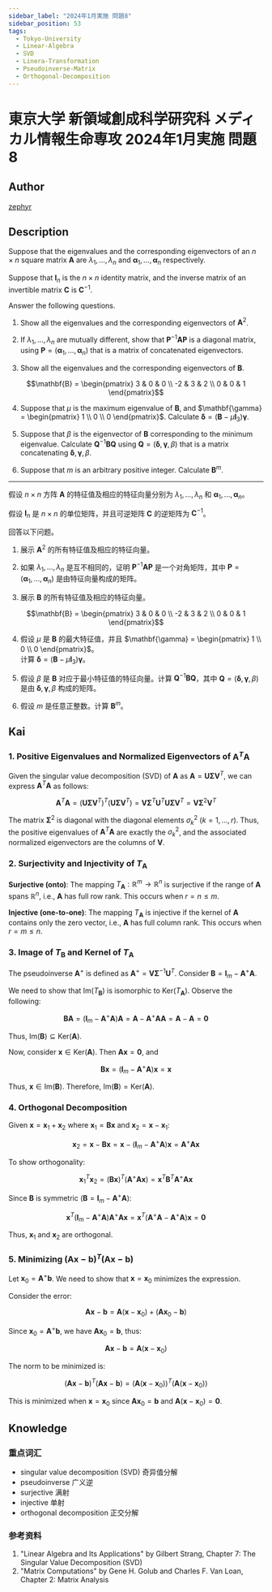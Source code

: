 ```yaml
---
sidebar_label: "2024年1月実施 問題8"
sidebar_position: 53
tags:
  - Tokyo-University
  - Linear-Algebra
  - SVD
  - Linera-Transformation
  - Pseudoinverse-Matrix
  - Orthogonal-Decomposition
---
```

# 東京大学 新領域創成科学研究科 メディカル情報生命専攻 2024年1月実施 問題8

## **Author**
[zephyr](https://inshi-notes.zephyr-zdz.space/)

## **Description**
Suppose that the eigenvalues and the corresponding eigenvectors of an $n \times n$ square matrix $\mathbf{A}$ are $\lambda_1, \dots, \lambda_n$ and $\mathbf{\alpha}_1, \dots, \mathbf{\alpha}_n$ respectively.

Suppose that $\mathbf{I}_n$ is the $n \times n$ identity matrix, and the inverse matrix of an invertible matrix $\mathbf{C}$ is $\mathbf{C}^{-1}$.

Answer the following questions.

1. Show all the eigenvalues and the corresponding eigenvectors of $\mathbf{A}^2$.

2. If $\lambda_1, \dots, \lambda_n$ are mutually different, show that $\mathbf{P}^{-1} \mathbf{A} \mathbf{P}$ is a diagonal matrix, using $\mathbf{P} = (\mathbf{\alpha}_1, \dots, \mathbf{\alpha}_n)$ that is a matrix of concatenated eigenvectors.

3. Show all the eigenvalues and the corresponding eigenvectors of $\mathbf{B}$.

$$\mathbf{B} = \begin{pmatrix}
   3 & 0 & 0 \\
   -2 & 3 & 2 \\
   0 & 0 & 1 
   \end{pmatrix}$$
    

4. Suppose that $\mu$ is the maximum eigenvalue of $\mathbf{B}$, and $\mathbf{\gamma} = \begin{pmatrix} 1 \\ 0 \\ 0 \end{pmatrix}$.
   Calculate $\mathbf{\delta} = (\mathbf{B} - \mu \mathbf{I}_3)\mathbf{\gamma}$.

5. Suppose that $\beta$ is the eigenvector of $\mathbf{B}$ corresponding to the minimum eigenvalue. Calculate $\mathbf{Q}^{-1}\mathbf{B}\mathbf{Q}$ using $\mathbf{Q} = (\mathbf{\delta}, \mathbf{\gamma}, \beta)$ that is a matrix concatenating $\mathbf{\delta}, \mathbf{\gamma}, \beta$.

6. Suppose that $m$ is an arbitrary positive integer. Calculate $\mathbf{B}^m$.

---

假设 $n \times n$ 方阵 $\mathbf{A}$ 的特征值及相应的特征向量分别为 $\lambda_1, \dots, \lambda_n$ 和 $\mathbf{\alpha}_1, \dots, \mathbf{\alpha}_n$。

假设 $\mathbf{I}_n$ 是 $n \times n$ 的单位矩阵，并且可逆矩阵 $\mathbf{C}$ 的逆矩阵为 $\mathbf{C}^{-1}$。

回答以下问题。

1. 展示 $\mathbf{A}^2$ 的所有特征值及相应的特征向量。

2. 如果 $\lambda_1, \dots, \lambda_n$ 是互不相同的，证明 $\mathbf{P}^{-1} \mathbf{A} \mathbf{P}$ 是一个对角矩阵，其中 $\mathbf{P} = (\mathbf{\alpha}_1, \dots, \mathbf{\alpha}_n)$ 是由特征向量构成的矩阵。

3. 展示 $\mathbf{B}$ 的所有特征值及相应的特征向量。

$$\mathbf{B} = \begin{pmatrix}
   3 & 0 & 0 \\
   -2 & 3 & 2 \\
   0 & 0 & 1 
\end{pmatrix}$$

4. 假设 $\mu$ 是 $\mathbf{B}$ 的最大特征值，并且 $\mathbf{\gamma} = \begin{pmatrix} 1 \\ 0 \\ 0 \end{pmatrix}$。  
   计算 $\mathbf{\delta} = (\mathbf{B} - \mu \mathbf{I}_3)\mathbf{\gamma}$。

5. 假设 $\beta$ 是 $\mathbf{B}$ 对应于最小特征值的特征向量。计算 $\mathbf{Q}^{-1}\mathbf{B}\mathbf{Q}$，其中 $\mathbf{Q} = (\mathbf{\delta}, \mathbf{\gamma}, \beta)$ 是由 $\mathbf{\delta}, \mathbf{\gamma}, \beta$ 构成的矩阵。

6. 假设 $m$ 是任意正整数。计算 $\mathbf{B}^m$。


## **Kai**
### 1. Positive Eigenvalues and Normalized Eigenvectors of $\mathbf{A}^T \mathbf{A}$

Given the singular value decomposition (SVD) of $\mathbf{A}$ as $\mathbf{A} = \mathbf{U} \mathbf{\Sigma} \mathbf{V}^T$, we can express $\mathbf{A}^T \mathbf{A}$ as follows:

$$
\mathbf{A}^T \mathbf{A} = (\mathbf{U} \mathbf{\Sigma} \mathbf{V}^T)^T (\mathbf{U} \mathbf{\Sigma} \mathbf{V}^T) = \mathbf{V} \mathbf{\Sigma}^T \mathbf{U}^T \mathbf{U} \mathbf{\Sigma} \mathbf{V}^T = \mathbf{V} \mathbf{\Sigma}^2 \mathbf{V}^T
$$

The matrix $\mathbf{\Sigma}^2$ is diagonal with the diagonal elements $\sigma_k^2$ ($k = 1, \ldots, r$). Thus, the positive eigenvalues of $\mathbf{A}^T \mathbf{A}$ are exactly the $\sigma_k^2$, and the associated normalized eigenvectors are the columns of $\mathbf{V}$.

### 2. Surjectivity and Injectivity of $T_{\mathbf{A}}$

**Surjective (onto)**:
The mapping $T_{\mathbf{A}}: \mathbb{R}^m \to \mathbb{R}^n$ is surjective if the range of $\mathbf{A}$ spans $\mathbb{R}^n$, i.e., $\mathbf{A}$ has full row rank. This occurs when $r = n \leq m$.

**Injective (one-to-one)**:
The mapping $T_{\mathbf{A}}$ is injective if the kernel of $\mathbf{A}$ contains only the zero vector, i.e., $\mathbf{A}$ has full column rank. This occurs when $r = m \leq n$.

### 3. Image of $T_{\mathbf{B}}$ and Kernel of $T_{\mathbf{A}}$

The pseudoinverse $\mathbf{A}^+$ is defined as $\mathbf{A}^+ = \mathbf{V} \mathbf{\Sigma}^{-1} \mathbf{U}^T$. Consider $\mathbf{B} = \mathbf{I}_m - \mathbf{A}^+ \mathbf{A}$.

We need to show that $\mathrm{Im}(T_{\mathbf{B}})$ is isomorphic to $\mathrm{Ker}(T_{\mathbf{A}})$. Observe the following:

$$
\mathbf{B} \mathbf{A} = (\mathbf{I}_m - \mathbf{A}^+ \mathbf{A}) \mathbf{A} = \mathbf{A} - \mathbf{A}^+ \mathbf{A} \mathbf{A} = \mathbf{A} - \mathbf{A} = \mathbf{0}
$$

Thus, $\mathrm{Im}(\mathbf{B}) \subseteq \mathrm{Ker}(\mathbf{A})$.

Now, consider $\mathbf{x} \in \mathrm{Ker}(\mathbf{A})$. Then $\mathbf{A} \mathbf{x} = \mathbf{0}$, and

$$
\mathbf{B} \mathbf{x} = (\mathbf{I}_m - \mathbf{A}^+ \mathbf{A}) \mathbf{x} = \mathbf{x}
$$

Thus, $\mathbf{x} \in \mathrm{Im}(\mathbf{B})$. Therefore, $\mathrm{Im}(\mathbf{B}) = \mathrm{Ker}(\mathbf{A})$.

### 4. Orthogonal Decomposition

Given $\mathbf{x} = \mathbf{x}_1 + \mathbf{x}_2$ where $\mathbf{x}_1 = \mathbf{B} \mathbf{x}$ and $\mathbf{x}_2 = \mathbf{x} - \mathbf{x}_1$:

$$
\mathbf{x}_2 = \mathbf{x} - \mathbf{B} \mathbf{x} = \mathbf{x} - (\mathbf{I}_m - \mathbf{A}^+ \mathbf{A}) \mathbf{x} = \mathbf{A}^+ \mathbf{A} \mathbf{x}
$$

To show orthogonality:

$$
\mathbf{x}_1^T \mathbf{x}_2 = (\mathbf{B} \mathbf{x})^T (\mathbf{A}^+ \mathbf{A} \mathbf{x}) = \mathbf{x}^T \mathbf{B}^T \mathbf{A}^+ \mathbf{A} \mathbf{x}
$$

Since $\mathbf{B}$ is symmetric ($\mathbf{B} = \mathbf{I}_m - \mathbf{A}^+ \mathbf{A}$):

$$
\mathbf{x}^T (\mathbf{I}_m - \mathbf{A}^+ \mathbf{A}) \mathbf{A}^+ \mathbf{A} \mathbf{x} = \mathbf{x}^T (\mathbf{A}^+ \mathbf{A} - \mathbf{A}^+ \mathbf{A}) \mathbf{x} = \mathbf{0}
$$

Thus, $\mathbf{x}_1$ and $\mathbf{x}_2$ are orthogonal.

### 5. Minimizing $(\mathbf{A} \mathbf{x} - \mathbf{b})^T (\mathbf{A} \mathbf{x} - \mathbf{b})$

Let $\mathbf{x}_0 = \mathbf{A}^+ \mathbf{b}$. We need to show that $\mathbf{x} = \mathbf{x}_0$ minimizes the expression.

Consider the error:

$$
\mathbf{A} \mathbf{x} - \mathbf{b} = \mathbf{A} (\mathbf{x} - \mathbf{x}_0) + (\mathbf{A} \mathbf{x}_0 - \mathbf{b})
$$

Since $\mathbf{x}_0 = \mathbf{A}^+ \mathbf{b}$, we have $\mathbf{A} \mathbf{x}_0 = \mathbf{b}$, thus:

$$
\mathbf{A} \mathbf{x} - \mathbf{b} = \mathbf{A} (\mathbf{x} - \mathbf{x}_0)
$$

The norm to be minimized is:

$$
(\mathbf{A} \mathbf{x} - \mathbf{b})^T (\mathbf{A} \mathbf{x} - \mathbf{b}) = (\mathbf{A} (\mathbf{x} - \mathbf{x}_0))^T (\mathbf{A} (\mathbf{x} - \mathbf{x}_0))
$$

This is minimized when $\mathbf{x} = \mathbf{x}_0$ since $\mathbf{A} \mathbf{x}_0 = \mathbf{b}$ and $\mathbf{A} (\mathbf{x} - \mathbf{x}_0) = \mathbf{0}$.

## **Knowledge**
### 重点词汇

- singular value decomposition (SVD) 奇异值分解
- pseudoinverse 广义逆
- surjective 满射
- injective 单射
- orthogonal decomposition 正交分解

### 参考资料

1. "Linear Algebra and Its Applications" by Gilbert Strang, Chapter 7: The Singular Value Decomposition (SVD)
2. "Matrix Computations" by Gene H. Golub and Charles F. Van Loan, Chapter 2: Matrix Analysis
